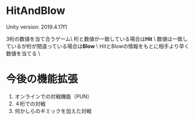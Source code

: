 # HitAndBlow

Unity version: 2019.4.17f1

3桁の数値を当て合うゲーム\\
桁と数値が一致している場合は**Hit** \\
数値は一致しているが桁が間違っている場合は**Blow** \\
HitとBlowの情報をもとに相手より早く数値を当てる \\

# 今後の機能拡張
1. オンラインでの対戦機能（PUN）
2. ４桁での対戦
3. 何かしらのギミックを加えた対戦

